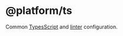 # @platform/ts
Common [TypesScript](https://www.typescriptlang.org) and [linter](https://palantir.github.io/tslint/) configuration.